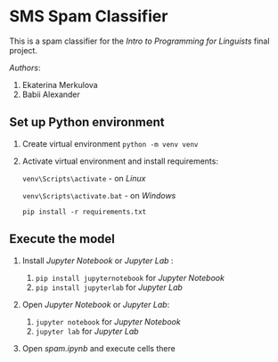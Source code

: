 # SMS Spam Classifier

This is a spam classifier for the _Intro to Programming for Linguists_ final project.

_Authors_:
1. Ekaterina Merkulova
2. Babii Alexander

## Set up Python environment

1. Create virtual environment `python -m venv venv`
2. Activate virtual environment and install requirements: 

    `venv\Scripts\activate` - on _Linux_
    
    `venv\Scripts\activate.bat` - on _Windows_
    
    `pip install -r requirements.txt`
    
## Execute the model

1. Install _Jupyter Notebook_ or _Jupyter Lab_ :
    
    1. `pip install jupyternotebook` for _Jupyter Notebook_
    2. `pip install jupyterlab` for _Jupyter Lab_


2. Open _Jupyter Notebook_ or _Jupyter Lab_:

    1. `jupyter notebook` for _Jupyter Notebook_
    2. `jupyter lab` for _Jupyter Lab_
    
    
3. Open _spam.ipynb_ and execute cells there
